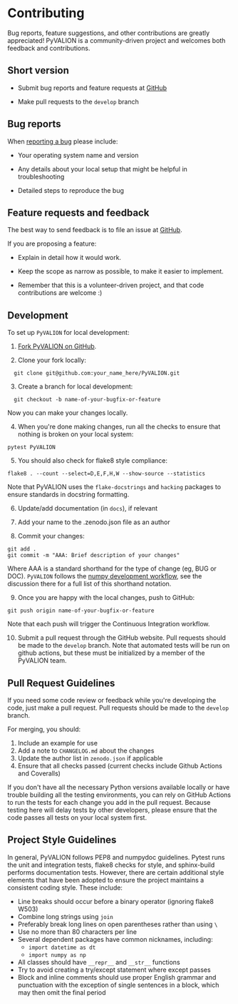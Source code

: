 Contributing
============

Bug reports, feature suggestions, and other contributions are greatly
appreciated!  PyVALION is a community-driven project and welcomes both feedback and
contributions.

Short version
-------------

* Submit bug reports and feature requests at
  [GitHub](https://github.com/victoriyaforsythe/PyVALION/issues)

* Make pull requests to the ``develop`` branch

Bug reports
-----------

When [reporting a bug](https://github.com/victoriyaforsythe/PyVALION/issues) please
include:

* Your operating system name and version

* Any details about your local setup that might be helpful in troubleshooting

* Detailed steps to reproduce the bug

Feature requests and feedback
-----------------------------

The best way to send feedback is to file an issue at
[GitHub](https://github.com/victoriyaforsythe/PyVALION/issues).

If you are proposing a feature:

* Explain in detail how it would work.

* Keep the scope as narrow as possible, to make it easier to implement.

* Remember that this is a volunteer-driven project, and that code contributions
  are welcome :)

Development
-----------

To set up `PyVALION` for local development:

1. [Fork PyVALION on GitHub](https://github.com/victoriyaforsythe/PyVALION/fork).

2. Clone your fork locally:

  ```
    git clone git@github.com:your_name_here/PyVALION.git
  ```

3. Create a branch for local development:

  ```
    git checkout -b name-of-your-bugfix-or-feature
  ```

   Now you can make your changes locally.

4. When you're done making changes, run all the checks to ensure that nothing
  is broken on your local system:

  ```
  pytest PyVALION
  ```

5. You should also check for flake8 style compliance:

  ```
  flake8 . --count --select=D,E,F,H,W --show-source --statistics
  ```

  Note that PyVALION uses the `flake-docstrings` and `hacking` packages to ensure
  standards in docstring formatting.


6. Update/add documentation (in ``docs``), if relevant

7. Add your name to the .zenodo.json file as an author

8. Commit your changes:
  ```
  git add .
  git commit -m "AAA: Brief description of your changes"
  ```
  Where AAA is a standard shorthand for the type of change (eg, BUG or DOC).
  `PyVALION` follows the [numpy development workflow](https://numpy.org/doc/stable/dev/development_workflow.html),
  see the discussion there for a full list of this shorthand notation.  

9. Once you are happy with the local changes, push to GitHub:
  ```
  git push origin name-of-your-bugfix-or-feature
  ```
  Note that each push will trigger the Continuous Integration workflow.

10. Submit a pull request through the GitHub website. Pull requests should be
   made to the ``develop`` branch.  Note that automated tests will be run on
   github actions, but these must be initialized by a member of the PyVALION team.

Pull Request Guidelines
-----------------------

If you need some code review or feedback while you're developing the code, just
make a pull request. Pull requests should be made to the ``develop`` branch.

For merging, you should:

1. Include an example for use
2. Add a note to ``CHANGELOG.md`` about the changes
3. Update the author list in ``zenodo.json`` if applicable
4. Ensure that all checks passed (current checks include Github Actions and
   Coveralls)

If you don't have all the necessary Python versions available locally or have
trouble building all the testing environments, you can rely on GitHub Actions
to run the tests for each change you add in the pull request. Because testing
here will delay tests by other developers, please ensure that the code passes
all tests on your local system first.


Project Style Guidelines
------------------------

In general, PyVALION follows PEP8 and numpydoc guidelines.  Pytest runs the unit
and integration tests, flake8 checks for style, and sphinx-build performs
documentation tests.  However, there are certain additional style elements that
have been adopted to ensure the project maintains a consistent coding style.
These include:

* Line breaks should occur before a binary operator (ignoring flake8 W503)
* Combine long strings using `join`
* Preferably break long lines on open parentheses rather than using `\`
* Use no more than 80 characters per line
* Several dependent packages have common nicknames, including:
  * `import datetime as dt`
  * `import numpy as np`
* All classes should have `__repr__` and `__str__` functions
* Try to avoid creating a try/except statement where except passes
* Block and inline comments should use proper English grammar and punctuation
  with the exception of single sentences in a block, which may then omit the
  final period
